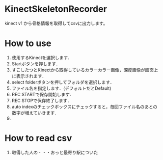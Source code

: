 # KinectSkeletonRecorder
kinect v1 から骨格情報を取得してcsvに出力します。
# How to use
1. 使用するKinectを選択します．
2. Startボタンを押します．
3. すこしたつとKinectから取得しているカラーカラー画像，深度画像が画面上に表示されます．
4. select folderボタンを押してフォルダを選択します．
5. ファイル名を指定します．(デフォルトだとDefault)
6. REC STARTで保存開始します．
7. REC STOPで保存終了します．
8. auto indexのチェックボックスにチェックすると，毎回ファイル名のあとの数字が増えていきます．
9. 

# How to read csv
1. 取得した人の・・・おっと最寄り駅についた
